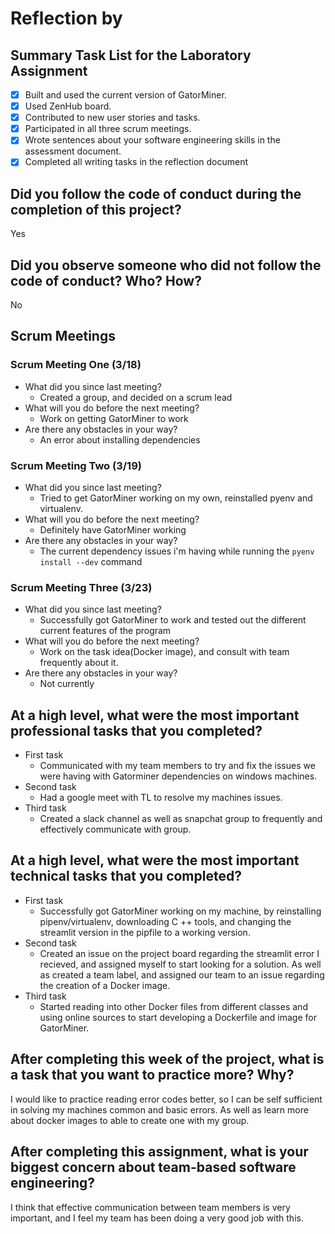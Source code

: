 # Reflection by

## Summary Task List for the Laboratory Assignment

- [x] Built and used the current version of GatorMiner.
- [x] Used ZenHub board.
- [x] Contributed to new user stories and tasks.
- [x] Participated in all three scrum meetings.
- [x] Wrote sentences about your software engineering skills in the assessment document.
- [x] Completed all writing tasks in the reflection document

## Did you follow the code of conduct during the completion of this project?

Yes

## Did you observe someone who did not follow the code of conduct? Who? How?

No

## Scrum Meetings

### Scrum Meeting One (3/18)

- What did you since last meeting?
  * Created a group, and decided on a scrum lead
- What will you do before the next meeting?
  * Work on getting GatorMiner to work
- Are there any obstacles in your way?
  * An error about installing dependencies

### Scrum Meeting Two (3/19)

- What did you since last meeting?
  * Tried to get GatorMiner working on my own, reinstalled pyenv and virtualenv.
- What will you do before the next meeting?
  * Definitely have GatorMiner working
- Are there any obstacles in your way?
  * The current dependency issues i'm having while running the ```pyenv install --dev``` command

### Scrum Meeting Three (3/23)

- What did you since last meeting?
  * Successfully got GatorMiner to work and tested out the different current features of the program
- What will you do before the next meeting?
  * Work on the task idea(Docker image), and consult with team frequently about it.
- Are there any obstacles in your way?
  * Not currently

## At a high level, what were the most important professional tasks that you completed?

- First task
  * Communicated with my team members to try and fix the issues we were having with Gatorminer dependencies on windows machines.
- Second task
  * Had a google meet with TL to resolve my machines issues.
- Third task
  * Created a slack channel as well as snapchat group to frequently and effectively communicate with group.

## At a high level, what were the most important technical tasks that you completed?

- First task
  * Successfully got GatorMiner working on my machine, by reinstalling pipenv/virtualenv, downloading C ++ tools, and changing the streamlit version in the pipfile to a working version.
- Second task
  * Created an issue on the project board regarding the streamlit error I recieved, and assigned myself to start looking for a solution. As well as created a team label, and assigned our team to an issue regarding the creation of a Docker image.
- Third task
  * Started reading into other Docker files from different classes and using online sources to start developing a Dockerfile and image for GatorMiner.

## After completing this week of the project, what is a task that you want to practice more? Why?

I would like to practice reading error codes better, so I can be self sufficient in solving my machines common and basic errors. As well as learn more about docker images to able to create one with my group.

## After completing this assignment, what is your biggest concern about team-based software engineering?

I think that effective communication between team members is very important, and I feel my team has been doing a very good job with this.
